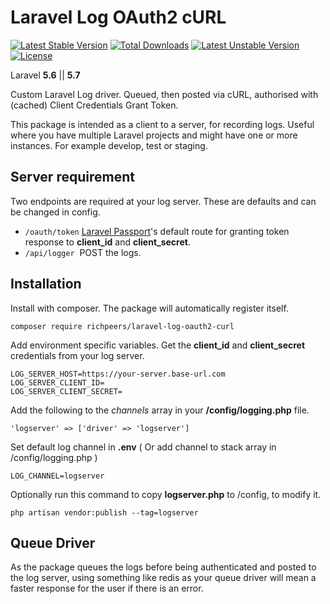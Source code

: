 # Laravel Log OAuth2 cURL

[![Latest Stable Version](https://poser.pugx.org/richpeers/laravel-log-oauth2-curl/v/stable)](https://packagist.org/packages/richpeers/laravel-log-oauth2-curl)
[![Total Downloads](https://poser.pugx.org/richpeers/laravel-log-oauth2-curl/downloads)](https://packagist.org/packages/richpeers/laravel-log-oauth2-curl)
[![Latest Unstable Version](https://poser.pugx.org/richpeers/laravel-log-oauth2-curl/v/unstable)](https://packagist.org/packages/richpeers/laravel-log-oauth2-curl)
[![License](https://poser.pugx.org/richpeers/laravel-log-oauth2-curl/license)](https://packagist.org/packages/richpeers/laravel-log-oauth2-curl)

Laravel **5.6** || **5.7**

Custom Laravel Log driver. Queued, then posted via cURL, authorised with (cached) Client Credentials Grant Token.

This package is intended as a client to a server, for recording logs. Useful where you have multiple Laravel projects and might have one or more instances. For example develop, test or staging.

## Server requirement

Two endpoints are required at your log server. These are defaults and can be changed in config.
- `/oauth/token`  [Laravel Passport](https://laravel.com/docs/5.7/passport)'s default route for granting token response to **client_id** and **client_secret**.
- `/api/logger`&nbsp; POST the logs.

## Installation
Install with composer. The package will automatically register itself.
```
composer require richpeers/laravel-log-oauth2-curl
```

Add environment specific variables. Get the **client_id** and **client_secret** credentials from your log server.
```
LOG_SERVER_HOST=https://your-server.base-url.com
LOG_SERVER_CLIENT_ID=
LOG_SERVER_CLIENT_SECRET=
```

Add the following to the *channels* array in your **/config/logging.php** file.
```
'logserver' => ['driver' => 'logserver']
```

Set default log channel in **.env** ( Or add channel to stack array in /config/logging.php )
```
LOG_CHANNEL=logserver
```

Optionally run this command to copy **logserver.php** to /config, to modify it.
```
php artisan vendor:publish --tag=logserver
```

## Queue Driver
As the package queues the logs before being authenticated and posted to the log server, using something like redis as your queue driver will mean a faster response for the user if there is an error.
